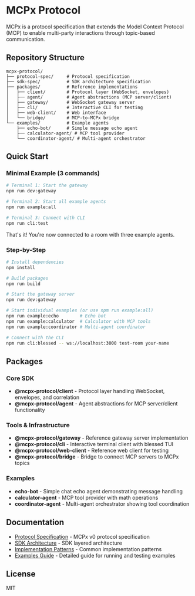 # MCPx Protocol

MCPx is a protocol specification that extends the Model Context Protocol (MCP) to enable multi-party interactions through topic-based communication.

## Repository Structure

```
mcpx-protocol/
├── protocol-spec/     # Protocol specification
├── sdk-spec/          # SDK architecture specification
├── packages/          # Reference implementations
│   ├── client/        # Protocol layer (WebSocket, envelopes)
│   ├── agent/         # Agent abstractions (MCP server/client)
│   ├── gateway/       # WebSocket gateway server
│   ├── cli/           # Interactive CLI for testing
│   ├── web-client/    # Web interface
│   └── bridge/        # MCP-to-MCPx bridge
└── examples/          # Example agents
    ├── echo-bot/      # Simple message echo agent
    ├── calculator-agent/ # MCP tool provider
    └── coordinator-agent/ # Multi-agent orchestrator
```

## Quick Start

### Minimal Example (3 commands)

```bash
# Terminal 1: Start the gateway
npm run dev:gateway

# Terminal 2: Start all example agents
npm run example:all

# Terminal 3: Connect with CLI
npm run cli:test
```

That's it! You're now connected to a room with three example agents.

### Step-by-Step

```bash
# Install dependencies
npm install

# Build packages
npm run build

# Start the gateway server
npm run dev:gateway

# Start individual examples (or use npm run example:all)
npm run example:echo        # Echo bot
npm run example:calculator  # Calculator with MCP tools
npm run example:coordinator # Multi-agent coordinator

# Connect with the CLI
npm run cli:blessed -- ws://localhost:3000 test-room your-name
```

## Packages

### Core SDK
- **@mcpx-protocol/client** - Protocol layer handling WebSocket, envelopes, and correlation
- **@mcpx-protocol/agent** - Agent abstractions for MCP server/client functionality

### Tools & Infrastructure
- **@mcpx-protocol/gateway** - Reference gateway server implementation
- **@mcpx-protocol/cli** - Interactive terminal client with blessed TUI
- **@mcpx-protocol/web-client** - Reference web client for testing
- **@mcpx-protocol/bridge** - Bridge to connect MCP servers to MCPx topics

### Examples
- **echo-bot** - Simple chat echo agent demonstrating message handling
- **calculator-agent** - MCP tool provider with math operations
- **coordinator-agent** - Multi-agent orchestrator showing tool coordination

## Documentation

- [Protocol Specification](protocol-spec/v0/SPEC.md) - MCPx v0 protocol specification
- [SDK Architecture](sdk-spec/mcpx-sdk-architecture.md) - SDK layered architecture
- [Implementation Patterns](protocol-spec/v0/PATTERNS.md) - Common implementation patterns
- [Examples Guide](examples/README.md) - Detailed guide for running and testing examples

## License

MIT